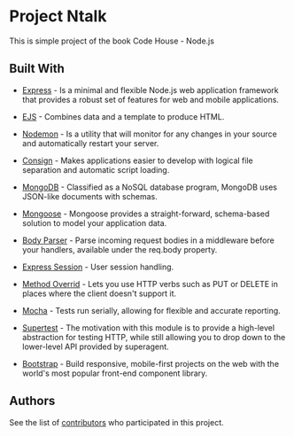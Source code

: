 # Project Ntalk

This is simple project of the book Code House - Node.js

## Built With

* [Express](http://expressjs.com/) - Is a minimal and flexible Node.js web application framework that provides a robust set of features for web and mobile applications.

* [EJS](http://www.embeddedjs.com/) - Combines data and a template to produce HTML.

* [Nodemon](https://nodemon.io/) - Is a utility that will monitor for any changes in your source and automatically restart your server.

* [Consign](https://github.com/jarradseers/consign) - Makes applications easier to develop with logical file separation and automatic script loading.

* [MongoDB](https://www.mongodb.com/) - Classified as a NoSQL database program, MongoDB uses JSON-like documents with schemas.

* [Mongoose](http://mongoosejs.com/) - Mongoose provides a straight-forward, schema-based solution to model your application data.

* [Body Parser](https://github.com/expressjs/body-parser) - Parse incoming request bodies in a middleware before your handlers, available under the req.body property.

* [Express Session](https://github.com/expressjs/session) - User session handling.

* [Method Overrid](https://github.com/expressjs/method-override) - Lets you use HTTP verbs such as PUT or DELETE in places where the client doesn't support it.

* [Mocha](https://mochajs.org/) - Tests run serially, allowing for flexible and accurate reporting.

* [Supertest](https://github.com/visionmedia/supertest) - The motivation with this module is to provide a high-level abstraction for testing HTTP, while still allowing you to drop down to the lower-level API provided by superagent.

* [Bootstrap](https://getbootstrap.com/) - Build responsive, mobile-first projects on the web with the world's most popular front-end component library.

## Authors

See the list of [contributors](https://github.com/daniloalmeidapb/project-exploring-api-and-library-java/graphs/contributors) who participated in this project.